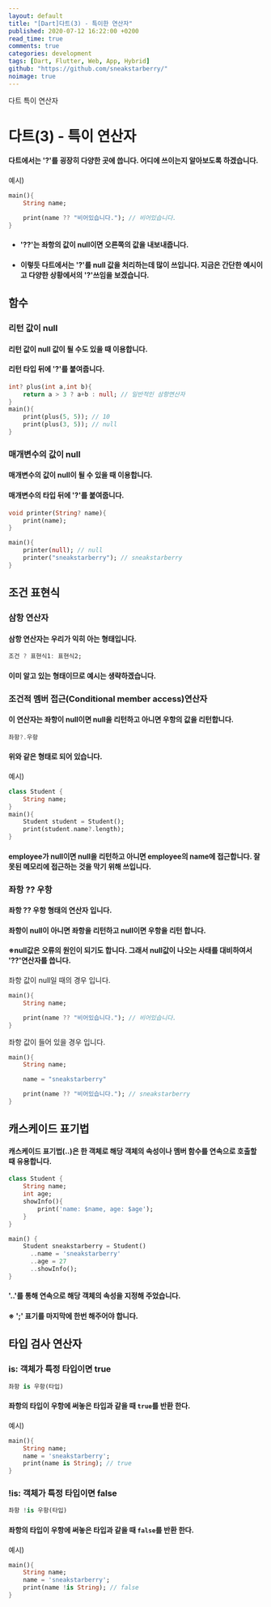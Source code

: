 ```yaml
---
layout: default
title: "[Dart]다트(3) - 특이한 연산자"
published: 2020-07-12 16:22:00 +0200
read_time: true
comments: true
categories: development
tags: [Dart, Flutter, Web, App, Hybrid]
github: "https://github.com/sneakstarberry/"
noimage: true
---
```

다트 특이 연산자

<!--more-->

# 다트(3) - 특이 연산자
#### 다트에서는 '?'를 굉장히 다양한 곳에 씁니다. 어디에 쓰이는지 알아보도록 하겠습니다.

예시)
```dart
main(){
    String name;

    print(name ?? "비어있습니다."); // 비어있습니다.
}
```
- #### '??'는 좌항의 값이 null이면 오른쪽의 값을 내보내줍니다.
- #### 이렇듯 다트에서는 '?'를 null 값을 처리하는데 많이 쓰입니다. 지금은 간단한 예시이고 다양한 상황에서의 '?'쓰임을 보겠습니다.

## 함수
### 리턴 값이 null
#### 리턴 값이 null 값이 될 수도 있을 때 이용합니다.
#### 리턴 타입 뒤에 '?'를 붙여줍니다.
```dart
int? plus(int a,int b){
    return a > 3 ? a+b : null; // 일반적인 삼항연산자
}
main(){
    print(plus(5, 5)); // 10
    print(plus(3, 5)); // null
}
```
### 매개변수의 값이 null
#### 매개변수의 값이 null이 될 수 있을 때 이용합니다.
#### 매개변수의 타입 뒤에 '?'를 붙여줍니다.
```dart
void printer(String? name){
    print(name);
}

main(){
    printer(null); // null
    printer("sneakstarberry"); // sneakstarberry
}
```

## 조건 표현식
### 삼항 연산자
#### 삼항 연산자는 우리가 익히 아는 형태입니다.
```dart
조건 ? 표현식1: 표현식2;
```
#### 이미 알고 있는 형태이므로 예시는 생략하겠습니다.
### 조건적 멤버 접근(Conditional member access)연산자
#### 이 연산자는 좌항이 null이면 null을 리턴하고 아니면 우항의 값을 리턴합니다.
```dart
좌항?.우항
```
#### 위와 같은 형태로 되어 있습니다.
예시)
```dart
class Student {
    String name;
}
main(){
    Student student = Student();
    print(student.name?.length);
}
```
#### employee가 null이면 null을 리턴하고 아니면 employee의 name에 접근합니다. 잘못된 메모리에 접근하는 것을 막기 위해 쓰입니다.

### 좌항 ?? 우항
#### 좌항 ?? 우항 형태의 연산자 입니다.
#### 좌항이 null이 아니면 좌항을 리턴하고 null이면 우항을 리턴 합니다.
#### ※null값은 오류의 원인이 되기도 합니다. 그래서 null값이 나오는 사태를 대비하여서 '??'연산자를 씁니다.
좌항 값이 null일 때의 경우 입니다.
```dart
main(){
    String name;

    print(name ?? "비어있습니다."); // 비어있습니다.
}
```
좌항 값이 들어 있을 경우 입니다.
```dart
main(){
    String name;

    name = "sneakstarberry"

    print(name ?? "비어있습니다."); // sneakstarberry
}
```
## 캐스케이드 표기법
#### 캐스케이드 표기법(..)은 한 객체로 해당 객체의 속성이나 멤버 함수를 연속으로 호출할 때 유용합니다.

```dart
class Student {
    String name;
    int age;
    showInfo(){
        print('name: $name, age: $age');
    }
}

main() {
    Student sneakstarberry = Student()
      ..name = 'sneakstarberry'
      ..age = 27
      ..showInfo();
}
```
#### '..'를 통해 연속으로 해당 객체의 속성을 지정해 주었습니다.
#### ※ ';' 표기를 마지막에 한번 해주어야 합니다.

## 타입 검사 연산자

### is: 객체가 특정 타입이면 true
```dart
좌항 is 우항(타입)
```
#### 좌항의 타입이 우항에 써놓은 타입과 같을 때 `true`를 반환 한다.
예시)
```dart
main(){
    String name;
    name = 'sneakstarberry';
    print(name is String); // true
}
```

### !is: 객체가 특정 타입이면 false

```dart
좌항 !is 우항(타입)
```
#### 좌항의 타입이 우항에 써놓은 타입과 같을 때 `false`를 반환 한다.
예시)
```dart
main(){
    String name;
    name = 'sneakstarberry';
    print(name !is String); // false
}
```





